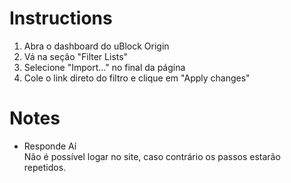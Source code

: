# Instructions
1. Abra o dashboard do uBlock Origin
2. Vá na seção "Filter Lists"
3. Selecione "Import..." no final da página
4. Cole o link direto do filtro e clique em "Apply changes"

# Notes
- Responde Aí <br />
Não é possível logar no site, caso contrário os passos estarão repetidos.
